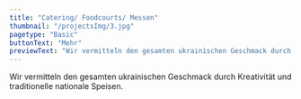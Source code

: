 ```yaml
---
title: "Catering/ Foodcourts/ Messen"
thumbnail: "/projectsImg/3.jpg"
pagetype: "Basic"
buttonText: "Mehr"
previewText: "Wir vermitteln den gesamten ukrainischen Geschmack durch Kreativität und traditionelle nationale Speisen."
---
```


Wir vermitteln den gesamten ukrainischen Geschmack durch Kreativität und traditionelle nationale Speisen.
